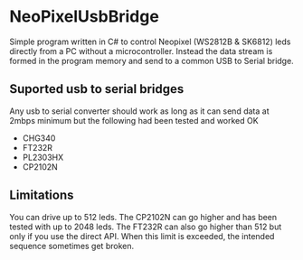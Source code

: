 # NeoPixelUsbBridge
Simple program written in C# to control Neopixel (WS2812B & SK6812) leds directly from a PC without a microcontroller. Instead the data stream is formed in the program memory and send to a common USB to Serial bridge.
## Suported usb to serial bridges
Any usb to serial converter should work as long as it can send data at 2mbps minimum but the following had been tested and worked OK
  * CHG340
  * FT232R
  * PL2303HX
  * CP2102N
## Limitations
You can drive up to 512 leds. The CP2102N can go higher and has been tested with up to 2048 leds. The FT232R can also go higher than 512 but only if you use the direct API. When this limit is exceeded, the intended sequence sometimes get broken.
